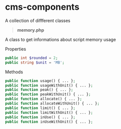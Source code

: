 # cms-components
A collection of diffferent classes

>**memory.php**

A class to get informations about script memory usage

Properties
```php
public int $rounded = 2;
public string $unit = 'MB';
```

Methods
```php
public function usage() { ... };
public function usageWithUnit() { ... };
public function peak() { ... };
public function peakWithUnit() { ... };
public function allocate() { ... };
public function allocateWithUnit() { ... };
public function limit() { ... };
public function limitWithUnit() { ... };
public function inUse() { ... };
public function inUseWithUnit() { ... };
```
